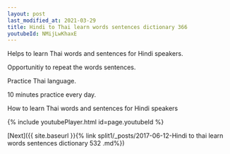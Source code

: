 ```yaml
---
layout: post
last_modified_at: 2021-03-29
title: Hindi to Thai learn words sentences dictionary 366 
youtubeId: NMijLwKhaxE
---
```

 
 
Helps to learn Thai words and sentences for Hindi speakers.

Opportunitiy to repeat the words sentences. 

Practice Thai language. 
 
10 minutes practice every day. 
 
How to learn Thai words and sentences for Hindi speakers 
 
{% include youtubePlayer.html id=page.youtubeId %}
 
 
[Next]({{ site.baseurl }}{% link  split1/_posts/2017-06-12-Hindi to thai learn words sentences dictionary 532 .md%})
 
